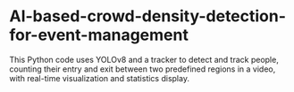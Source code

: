 # AI-based-crowd-density-detection-for-event-management
This Python code uses YOLOv8 and a tracker to detect and track people, counting their entry and exit between two predefined regions in a video, with real-time visualization and statistics display.
